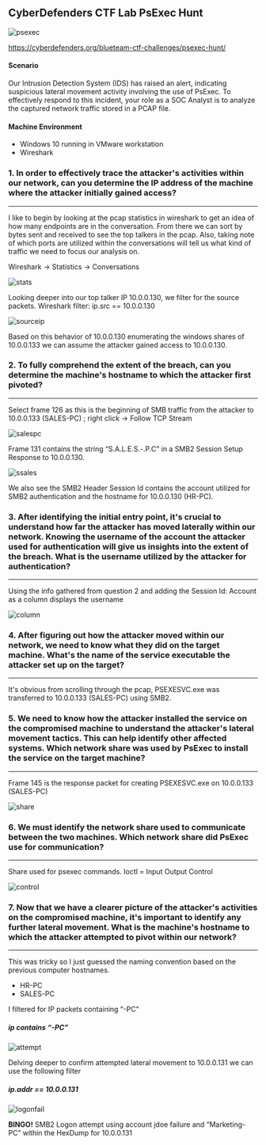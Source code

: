 CyberDefenders CTF Lab PsExec Hunt
---

![psexec](https://github.com/user-attachments/assets/49a036ed-995e-4c49-83f9-50995f8f1e82)

https://cyberdefenders.org/blueteam-ctf-challenges/psexec-hunt/

#### Scenario

Our Intrusion Detection System (IDS) has raised an alert, indicating suspicious lateral movement activity involving the use of PsExec. 
To effectively respond to this incident, your role as a SOC Analyst is to analyze the captured network traffic stored in a PCAP file.


#### Machine Environment 

- Windows 10 running in VMware workstation
- Wireshark


### 1.  In order to effectively trace the attacker's activities within our network, can you determine the IP address of the machine where the attacker initially gained access?
---
I like to begin by looking at the pcap statistics in wireshark to get an idea of how many endpoints are in the conversation.  From there we can sort by bytes sent and received to see the top talkers in 	the pcap.  Also, taking note of which ports are utilized within the conversations will tell us what kind of traffic we need to focus our analysis on.

Wireshark -> Statistics -> Conversations
	
![stats](https://github.com/user-attachments/assets/2c016c62-db22-43d8-acdd-f7bb65ce1fdd)


Looking deeper into our top talker IP 10.0.0.130, we filter for the source packets.
	Wireshark filter: ip.src == 10.0.0.130
	
 ![sourceip](https://github.com/user-attachments/assets/ea7dd1fd-3b0b-4e60-9c14-ac01b5aa3b3b)

	
Based on this behavior of 10.0.0.130 enumerating the windows shares of 10.0.0.133 we can assume the attacker gained access to 10.0.0.130. 
	
  
### 2.  To fully comprehend the extent of the breach, can you determine the machine's hostname to which the attacker first pivoted?
---
Select frame 126 as this is the beginning of SMB traffic from the attacker to 10.0.0.133 (SALES-PC) ; right click -> Follow TCP Stream

![salespc](https://github.com/user-attachments/assets/8d0588fe-8514-48bf-a21c-8fb3f34cba49)
	
Frame 131 contains the string “S.A.L.E.S.-.P.C” in a SMB2 Session Setup Response to 10.0.0.130.  
	
![ssales](https://github.com/user-attachments/assets/3677dac4-049a-419d-a1cd-14d96559d884)

	
We also see the SMB2 Header Session Id contains the account utilized for SMB2 authentication and the hostname for 10.0.0.130 (HR-PC).
		

### 3.  After identifying the initial entry point, it's crucial to understand how far the attacker has moved laterally within our network. Knowing the username of the account the  attacker used for authentication will give us insights into the extent of the breach. What is the username utilized by the attacker for authentication?
---
Using the info gathered from question 2 and adding the Session Id: Account as a column displays the username 
  
![column](https://github.com/user-attachments/assets/cf1a4a23-6aac-440b-b21e-5f3e4a62e7fd)

### 4.  After figuring out how the attacker moved within our network, we need to know what they did on the target machine. What's the name of the service executable the attacker set up on the target?
---	
It's obvious from scrolling through the pcap, PSEXESVC.exe was transferred to 10.0.0.133 (SALES-PC)  using SMB2.

### 5.  We need to know how the attacker installed the service on the compromised machine to understand the attacker's lateral movement tactics. This can help identify other affected systems. Which network share was used by PsExec to install the service on the target machine?
---
Frame 145 is the response packet for creating PSEXESVC.exe on 10.0.0.133 (SALES-PC) 
	
![share](https://github.com/user-attachments/assets/6f12ac40-82d1-4bc9-a108-8d6b6dab44a2)


### 6. We must identify the network share used to communicate between the two machines. Which network share did PsExec use for communication?
---
Share used for psexec commands.  Ioctl = Input Output Control
	
![control](https://github.com/user-attachments/assets/86401e66-aa26-4b3b-b960-037d1befa04c)


### 7.  Now that we have a clearer picture of the attacker's activities on the compromised machine, it's important to identify any further lateral movement. What is the machine's hostname to which the attacker attempted to pivot within our network?
---
This was tricky so I just guessed the naming convention based on the previous computer hostnames.  
	
- HR-PC
- SALES-PC
	
I filtered for IP packets containing “-PC"
##### *ip contains “-PC”*
		
![attempt](https://github.com/user-attachments/assets/cfcc1cc2-31f3-4ddd-88d1-ff6b6353d496)
	
		
Delving deeper to confirm attempted lateral movement to 10.0.0.131 we can use the following filter 
##### *ip.addr == 10.0.0.131*
		
![logonfail](https://github.com/user-attachments/assets/0de8fbf8-32a7-4242-8455-d2253a765037)

	
 
 **BINGO!**  SMB2 Logon attempt using account jdoe failure and “Marketing-PC” within the HexDump for 10.0.0.131
	
	
	
	
